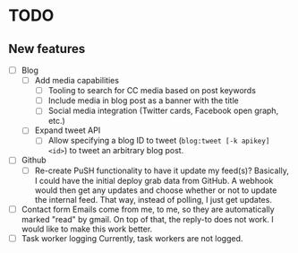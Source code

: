 # TODO

## New features

- [ ] Blog
  - [ ] Add media capabilities
    - [ ] Tooling to search for CC media based on post keywords
    - [ ] Include media in blog post as a banner with the title
    - [ ] Social media integration (Twitter cards, Facebook open graph, etc.)
  - [ ] Expand tweet API
    - [ ] Allow specifying a blog ID to tweet (`blog:tweet [-k apikey] <id>`) to tweet an arbitrary blog post.
- [ ] Github
  - [ ] Re-create PuSH functionality to have it update my feed(s)?
    Basically, I could have the initial deploy grab data from GitHub.
    A webhook would then get any updates and choose whether or not to update the internal feed.
    That way, instead of polling, I just get updates.
- [ ] Contact form
  Emails come from me, to me, so they are automatically marked "read" by gmail.
  On top of that, the reply-to does not work.
  I would like to make this work better.
- [ ] Task worker logging
  Currently, task workers are not logged.
